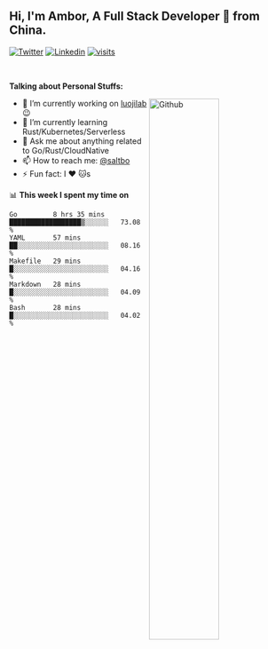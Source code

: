 ## Hi, I'm Ambor, A Full Stack Developer 🚀 from China.

[![Twitter](https://img.shields.io/badge/-saltbo-1ca0f1?style=flat&logo=twitter&logoColor=white)](https://twitter.com/rdsaltbo)
[![Linkedin](https://img.shields.io/badge/-saltbo-blue?style=flat&logo=Linkedin&logoColor=white)](https://www.linkedin.com/in/saltbo/)
[![visits](https://visitor.vercel.app/page/saltbo?color=light-green)](https://github.com/saltbo/)

&nbsp;  

**Talking about Personal Stuffs:**
<!-- Any image aligned to the right. Beware the width  -->
<img width="50%" align="right" alt="Github" src="https://raw.githubusercontent.com/saltbo/saltbo/master/images/git-header.svg" />

- 🔭 I’m currently working on [luojilab](https://github.com/luojilab) :wink:
- 🌱 I’m currently learning Rust/Kubernetes/Serverless
- 💬 Ask me about anything related to Go/Rust/CloudNative
- 📫 How to reach me: [@saltbo](https://twitter.com/rdsaltbo)
- ⚡ Fun fact: I :heart: :cat:s


📊 **This week I spent my time on**
<!--START_SECTION:waka-->
```text
Go         8 hrs 35 mins   ██████████████████▒░░░░░░   73.08 % 
YAML       57 mins         ██░░░░░░░░░░░░░░░░░░░░░░░   08.16 % 
Makefile   29 mins         █░░░░░░░░░░░░░░░░░░░░░░░░   04.16 % 
Markdown   28 mins         █░░░░░░░░░░░░░░░░░░░░░░░░   04.09 % 
Bash       28 mins         █░░░░░░░░░░░░░░░░░░░░░░░░   04.02 % 
```
<!--END_SECTION:waka-->

